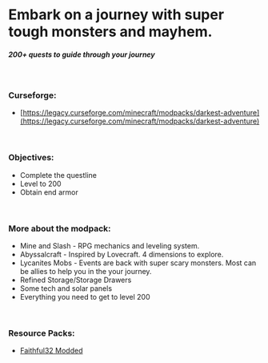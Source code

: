 # Embark on a journey with super tough monsters and mayhem.

##### 200+ quests to guide through your journey

&nbsp;

### **Curseforge:**

- [https://legacy.curseforge.com/minecraft/modpacks/darkest-adventure](https://legacy.curseforge.com/minecraft/modpacks/darkest-adventure)

&nbsp;

### **Objectives:**

- Complete the questline
- Level to 200
- Obtain end armor

&nbsp;

### **More about the modpack:**

- Mine and Slash - RPG mechanics and leveling system.
- Abyssalcraft - Inspired by Lovecraft. 4 dimensions to explore.
- Lycanites Mobs - Events are back with super scary monsters. Most can be allies to help you in the your journey.
- Refined Storage/Storage Drawers
- Some tech and solar panels
- Everything you need to get to level 200

&nbsp;

### **Resource Packs:**

- [Faithful32 Modded](http://f32.me/)
